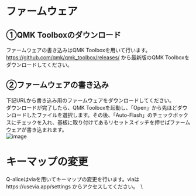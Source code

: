 # ファームウェア
## ①QMK Toolboxのダウンロード
ファームウェアの書き込みはQMK Toolboxを用いて行います。https://github.com/qmk/qmk_toolbox/releases/ から最新版のQMK Toolboxをダウンロードしてください。 
## ②ファームウェアの書き込み
下記URLから書き込み用のファームウェアをダウンロードしてください。 \
ダウンロードが完了したら、QMK Toolboxを起動し、「Open」から先ほどダウンロードしたファイルを選択します。その後、「Auto-Flash」のチェックボックスにチェックを入れ、基板に取り付けてあるリセットスイッチを押せばファームウェアが書き込まれます。 \
![image](https://github.com/pao62/Q-alice/assets/136018293/e1bc2e05-4240-42c2-9af8-e1b2e8c914df)
# キーマップの変更
Q-aliceはviaを用いてキーマップの変更を行います。viaはhttps://usevia.app/settings からアクセスしてください。　\
